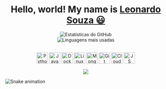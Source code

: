 <div>
  <h1 align="center">
    Hello, world! My name is 
    <a href="https://www.linkedin.com/in/1910-leonardo-souza/">Leonardo Souza 😃️</a>
  </h1>

  <p align="center">
  <img src="https://github-readme-stats.vercel.app/api?username=IamLeonardoSouza&show_icons=true&theme=dracula" alt="Estatísticas do GitHub" />
  <br>
  <img src="https://github-readme-stats.vercel.app/api/top-langs/?username=IamLeonardoSouza&layout=compact&theme=dracula" alt="Linguagens mais usadas" />
</p>

  <div align="center" valign="top"><br>
    <img align="center" alt="Python" height="35" width="35" src="https://www.vectorlogo.zone/logos/python/python-icon.svg">
    <img align="center" alt="Java" height="35" width="35" src="https://www.vectorlogo.zone/logos/java/java-icon.svg">
    <img align="center" alt="Docker" height="35" width="35" src="https://www.vectorlogo.zone/logos/docker/docker-icon.svg">
    <img align="center" alt="Linux" height="35" width="35" src="https://www.vectorlogo.zone/logos/linux/linux-icon.svg">
    <img align="center" alt="MongoDB" height="35" width="35" src="https://www.vectorlogo.zone/logos/mongodb/mongodb-icon.svg">
    <img align="center" alt="Git" height="35" width="35" src="https://www.vectorlogo.zone/logos/git-scm/git-scm-icon.svg">
    <img align="center" alt="Cloud" height="35" width="35" src="https://www.vectorlogo.zone/logos/cloudops/cloudops-ar21.svg">
    <img align="center" alt="JS" height="35" width="35" src="https://www.vectorlogo.zone/logos/javascript/javascript-icon.svg">
    
  </div><br>

  <div align="center">
    <a href="https://www.linkedin.com/in/1910-leonardo-souza/" target="_blank"><img src="https://img.shields.io/badge/-LinkedIn-%230077B5?style=for-the-badge&logo=linkedin&logoColor=white" target="_blank"></a> 
  </div>

</div>

![Snake animation](https://github.com/LuigiGF/LuigiGF/blob/output/github-contribution-grid-snake.svg)
